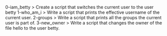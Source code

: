 0-iam_betty > Create a script that switches the current user to the user betty
1-who_am_i > Write a script that prints the effective username of the current user.
2-groups > Write a script that prints all the groups the current user is part of.
3-new_owner > Write a script that changes the owner of the file hello to the user betty.
